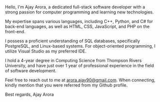 Hello, I'm Ajay Arora, a dedicated full-stack software developer with a strong passion for computer programming and learning new technologies.

My expertise spans various languages, including C++, Python, and C# for back-end languages, as well as HTML, CSS, JavaScript, and PHP on the front-end.

I possess a proficient understanding of SQL databases, specifically PostgreSQL, and Linux-based systems. For object-oriented programming, I utilize Visual Studio as my preferred IDE.

I hold a 4-year degree in Computing Science from Thompson Rivers University, and have just over 1 year of professional experience in the field of software development.

Feel free to reach out to me at arora.ajay90@gmail.com. When connecting, kindly mention that you were referred from my Github profile.

Best regards,
Ajay Arora

<!---
AjayArora1/AjayArora1 is a ✨ special ✨ repository because its `README.md` (this file) appears on your GitHub profile.
You can click the Preview link to take a look at your changes.
--->
